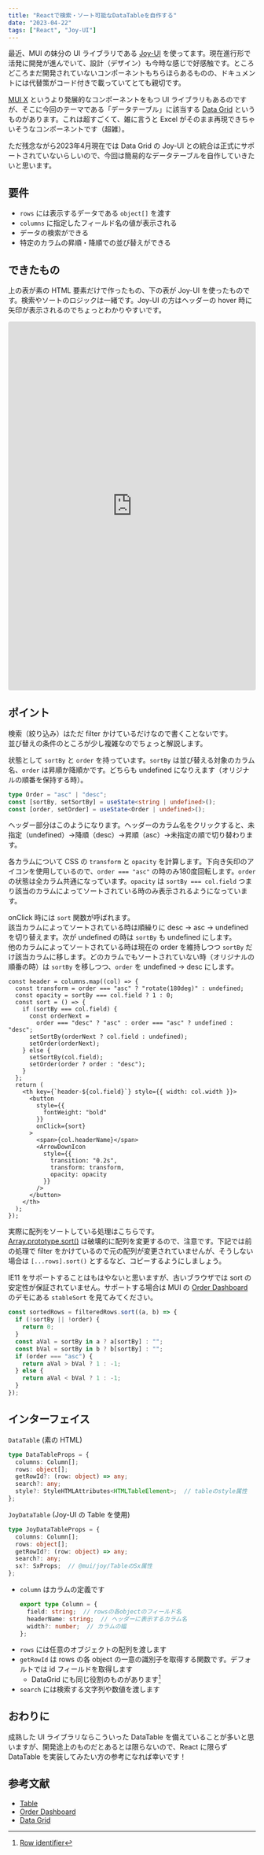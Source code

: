 ```yaml
---
title: "Reactで検索・ソート可能なDataTableを自作する"
date: "2023-04-22"
tags: ["React", "Joy-UI"]
---
```


最近、MUI の妹分の UI ライブラリである [Joy-UI](https://mui.com/joy-ui/getting-started/overview/) を使ってます。現在進行形で活発に開発が進んでいて、設計（デザイン）も今時な感じで好感触です。ところどころまだ開発されていないコンポーネントもちらほらあるものの、ドキュメントには代替策がコード付きで載っていてとても親切です。

[MUI X](https://mui.com/x/introduction/) というより発展的なコンポーネントをもつ UI ライブラリもあるのですが、そこに今回のテーマである「データテーブル」に該当する [Data Grid](https://mui.com/x/react-data-grid/) というものがあります。これは超すごくて、雑に言うと Excel がそのまま再現できちゃいそうなコンポーネントです（超雑）。

ただ残念ながら2023年4月現在では Data Grid の Joy-UI との統合は正式にサポートされていないらしいので、今回は簡易的なデータテーブルを自作していきたいと思います。

## 要件

* `rows` には表示するデータである `object[]` を渡す
* `columns` に指定したフィールド名の値が表示される
* データの検索ができる
* 特定のカラムの昇順・降順での並び替えができる

## できたもの

上の表が素の HTML 要素だけで作ったもの、下の表が Joy-UI を使ったものです。検索やソートのロジックは一緒です。Joy-UI の方はヘッダーの hover 時に矢印が表示されるのでちょっとわかりやすいです。

<iframe
  src="https://codesandbox.io/embed/datatable-react-joyui-j409vf?fontsize=14&hidenavigation=1&theme=dark&view=preview"
  style="width:100%; height:750px; border:0; border-radius: 4px; overflow:hidden;"
  title="datatable-react-joyui"
  allow="accelerometer; ambient-light-sensor; camera; encrypted-media; geolocation; gyroscope; hid; microphone; midi; payment; usb; vr; xr-spatial-tracking"
  sandbox="allow-forms allow-modals allow-popups allow-presentation allow-same-origin allow-scripts"
></iframe>

## ポイント

検索（絞り込み）はただ filter かけているだけなので書くことないです。  
並び替えの条件のところが少し複雑なのでちょっと解説します。

状態として `sortBy` と `order` を持っています。`sortBy` は並び替える対象のカラム名、`order` は昇順か降順かです。どちらも undefined になりえます（オリジナルの順番を保持する時）。

```ts
type Order = "asc" | "desc";
const [sortBy, setSortBy] = useState<string | undefined>();
const [order, setOrder] = useState<Order | undefined>();
```

ヘッダー部分はこのようになります。ヘッダーのカラム名をクリックすると、未指定（undefined）→降順（desc）→昇順（asc）→未指定の順で切り替わります。

各カラムについて CSS の `transform` と `opacity` を計算します。下向き矢印のアイコンを使用しているので、`order === "asc"` の時のみ180度回転します。`order` の状態は全カラム共通になっています。`opacity` は `sortBy === col.field` つまり該当のカラムによってソートされている時のみ表示されるようになっています。

onClick 時には `sort` 関数が呼ばれます。  
該当カラムによってソートされている時は順繰りに desc → asc → undefined を切り替えます。次が undefined の時は `sortBy` も undefined にします。  
他のカラムによってソートされている時は現在の order を維持しつつ `sortBy` だけ該当カラムに移します。どのカラムでもソートされていない時（オリジナルの順番の時）は `sortBy` を移しつつ、`order` を undefined → desc にします。

```tsx
const header = columns.map((col) => {
  const transform = order === "asc" ? "rotate(180deg)" : undefined;
  const opacity = sortBy === col.field ? 1 : 0;
  const sort = () => {
    if (sortBy === col.field) {
      const orderNext =
        order === "desc" ? "asc" : order === "asc" ? undefined : "desc";
      setSortBy(orderNext ? col.field : undefined);
      setOrder(orderNext);
    } else {
      setSortBy(col.field);
      setOrder(order ? order : "desc");
    }
  };
  return (
    <th key={`header-${col.field}`} style={{ width: col.width }}>
      <button
        style={{
          fontWeight: "bold"
        }}
        onClick={sort}
      >
        <span>{col.headerName}</span>
        <ArrowDownIcon
          style={{
            transition: "0.2s",
            transform: transform,
            opacity: opacity
          }}
        />
      </button>
    </th>
  );
});
```

実際に配列をソートしている処理はこちらです。  
[Array.prototype.sort()](https://developer.mozilla.org/ja/docs/Web/JavaScript/Reference/Global_Objects/Array/sort) は破壊的に配列を変更するので、注意です。下記では前の処理で filter をかけているので元の配列が変更されていませんが、そうしない場合は `[...rows].sort()` とするなど、コピーするようにしましょう。

IE11 をサポートすることはもはやないと思いますが、古いブラウザでは sort の安定性が保証されていません。サポートする場合は MUI の [Order Dashboard](https://codesandbox.io/s/7rtmil?file=/components/OrderTable.tsx) のデモにある `stableSort` を見てみてください。

```ts
const sortedRows = filteredRows.sort((a, b) => {
  if (!sortBy || !order) {
    return 0;
  }
  const aVal = sortBy in a ? a[sortBy] : "";
  const bVal = sortBy in b ? b[sortBy] : "";
  if (order === "asc") {
    return aVal > bVal ? 1 : -1;
  } else {
    return aVal < bVal ? 1 : -1;
  }
});
```

## インターフェイス

`DataTable` (素の HTML)

```ts
type DataTableProps = {
  columns: Column[];
  rows: object[];
  getRowId?: (row: object) => any;
  search?: any;
  style?: StyleHTMLAttributes<HTMLTableElement>;  // tableのstyle属性
};
```

`JoyDataTable` (Joy-UI の Table を使用)

```ts
type JoyDataTableProps = {
  columns: Column[];
  rows: object[];
  getRowId?: (row: object) => any;
  search?: any;
  sx?: SxProps;  // @mui/joy/TableのSx属性
};
```

* `column` はカラムの定義です
  ```ts
  export type Column = {
    field: string;  // rowsの各objectのフィールド名
    headerName: string;  // ヘッダーに表示するカラム名
    width?: number;  // カラムの幅
  };
  ```
* `rows` には任意のオブジェクトの配列を渡します
* `getRowId` は rows の各 object の一意の識別子を取得する関数です。デフォルトでは id フィールドを取得します
  * DataGrid にも同じ役割のものがあります[^1]
* `search` には検索する文字列や数値を渡します

[^1]: [Row identifier](https://mui.com/x/react-data-grid/row-definition/#row-identifier)

## おわりに

成熟した UI ライブラリならこういった DataTable を備えていることが多いと思いますが、開発途上のものだとあるとは限らないので、React に限らず DataTable を実装してみたい方の参考になれば幸いです！

## 参考文献

* [Table](https://mui.com/joy-ui/react-table/)
* [Order Dashboard](https://codesandbox.io/s/7rtmil?file=/components/OrderTable.tsx)
* [Data Grid](https://mui.com/x/react-data-grid/)
